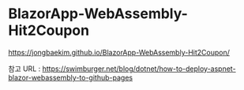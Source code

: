 # BlazorApp-WebAssembly-Hit2Coupon
 
https://jongbaekim.github.io/BlazorApp-WebAssembly-Hit2Coupon/




참고 URL : 
https://swimburger.net/blog/dotnet/how-to-deploy-aspnet-blazor-webassembly-to-github-pages

